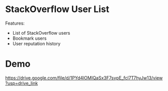 # StackOverflow User List

Features:
- List of StackOverflow users
- Bookmark users
- User reputation history

# Demo
https://drive.google.com/file/d/1PYd4lOMIQaSx3F7svpE_fcl7T7hyJw13/view?usp=drive_link
